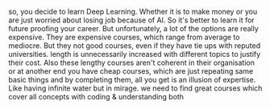 so, you decide to learn Deep Learning. Whether it is to make money or you are just worried about losing job because of AI. So it's better to learn it for future proofing your career.
But unfortunately, a lot of the options are really expensive. They are expensive courses, which range from average to mediocre. But they not good courses, even if they have tie ups with reputed universities.
length is unnecessarily increased with different topics to justify their cost. Also these lengthy courses aren't coherent in their organisation
or at another end you have cheap courses, which are just repeating same basic things and by completing them, all you get is an illusion of expertise. Like having infinite water but in mirage.
we need to find great courses which cover all concepts with coding & understanding both